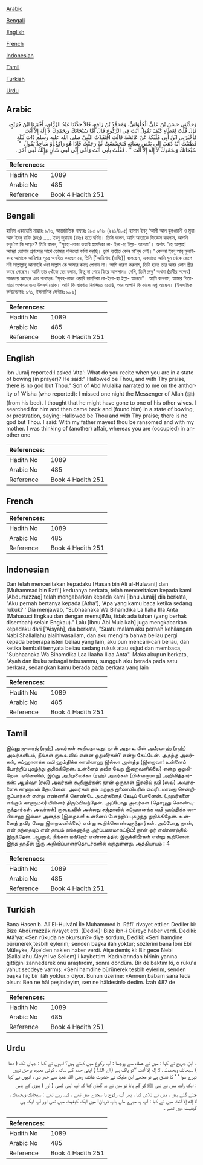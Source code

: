 [Arabic](#arabic)

[Bengali](#bengali)

[English](#english)

[French](#french)

[Indonesian](#indonesian)

[Tamil](#tamil)

[Turkish](#turkish)

[Urdu](#urdu)

## Arabic


<div dir="rtl" lang="ar" style={{fontSize:'larger',backgroundColor:'#f8f9fa',padding:20}}>
وَحَدَّثَنِي حَسَنُ بْنُ عَلِيٍّ الْحُلْوَانِيُّ، وَمُحَمَّدُ بْنُ رَافِعٍ، قَالاَ حَدَّثَنَا عَبْدُ الرَّزَّاقِ، أَخْبَرَنَا ابْنُ جُرَيْجٍ، قَالَ قُلْتُ لِعَطَاءٍ كَيْفَ تَقُولُ أَنْتَ فِي الرُّكُوعِ قَالَ أَمَّا سُبْحَانَكَ وَبِحَمْدِكَ لاَ إِلَهَ إِلاَّ أَنْتَ فَأَخْبَرَنِي ابْنُ أَبِي مُلَيْكَةَ عَنْ عَائِشَةَ قَالَتِ افْتَقَدْتُ النَّبِيَّ صلى الله عليه وسلم ذَاتَ لَيْلَةٍ فَظَنَنْتُ أَنَّهُ ذَهَبَ إِلَى بَعْضِ نِسَائِهِ فَتَحَسَّسْتُ ثُمَّ رَجَعْتُ فَإِذَا هُوَ رَاكِعٌ أَوْ سَاجِدٌ يَقُولُ ‏ "‏ سُبْحَانَكَ وَبِحَمْدِكَ لاَ إِلَهَ إِلاَّ أَنْتَ ‏"‏ ‏.‏ فَقُلْتُ بِأَبِي أَنْتَ وَأُمِّي إِنِّي لَفِي شَأْنٍ وَإِنَّكَ لَفِي آخَرَ ‏.‏
</div>
<div style={{backgroundColor:'#f8f9fa',padding:20, marginBottom: 10}}><table> <thead> <tr> <th>References:</th> <th></th> </tr> </thead> <tbody><tr><td>Hadith No</td><td>1089</td></tr><tr><td>Arabic No</td><td>485</td></tr><tr><td>Reference</td><td>Book 4 Hadith 251</td></tr></tbody></table></div>

## Bengali


<div dir="ltr" lang="bn" style={{fontSize:'larger',backgroundColor:'#f8f9fa',padding:20}}>
হাদিস একাডেমি নাম্বারঃ ৯৭৬, আন্তর্জাতিক নাম্বারঃ ৪৮৫ ৯৭৬-(২২১/৪৮৫) হাসান ইবনু ‘আলী আল হুলওয়ানী ও মুহাম্মাদ ইবনু রাফি (রহঃ) ..... ইবনু জুরায়য (রহঃ) হতে বর্ণিত। তিনি বলেন, আমি আতাকে জিজ্ঞেস করলাম, আপনি রুকু’তে কি পড়েন? তিনি বলেন, "সুবহা-নাকা ওয়াবি হামদিকা লা- ইলা-হা ইল্লা- আনতা"। অর্থাৎ "হে আল্লাহ! আমরা তোমার প্রশংসার সাথে তোমার পবিত্রতা বর্ণনা করছি। তুমি ব্যতীত কোন মা'বূদ নেই।" কেননা ইবনু আবূ মুলাইকাহ আমাকে আয়িশার সূত্রে অবহিত করছেন যে, তিনি ['আয়িশাহ (রাযিঃ)] বলেছেন, একরাতে আমি ঘুম থেকে জেগে নবী সাল্লাল্লাহু আলাইহি ওয়া সাল্লাম কে আমার কাছে পেলাম না। আমি ধারণা করলাম, তিনি হয়ত তার অপর কোন স্ত্রীর কাছে গেছেন। আমি তার খোঁজে বের হলাম, কিন্তু না পেয়ে ফিরে আসলাম। দেখি, তিনি রুকু' অথবা (রাবীর সন্দেহ) সাজদায় আছেন এবং বলছেনঃ "সুবহ-নাকা ওয়াবি হামদিকা লা-ইলা-হা ইল্লা- আনতা"। আমি বললাম, আমার পিতা-মাতা আপনার জন্য উৎসর্গ হোক। আমি কি ধারণায় নিমজ্জিত হয়েছি, আর আপনি কি কাজে মগ্ন আছেন। (ইসলামিক ফাউন্ডেশনঃ ৯৭১, ইসলামিক সেন্টারঃ ৯৮২)
</div>
<div style={{backgroundColor:'#f8f9fa',padding:20, marginBottom: 10}}><table> <thead> <tr> <th>References:</th> <th></th> </tr> </thead> <tbody><tr><td>Hadith No</td><td>1089</td></tr><tr><td>Arabic No</td><td>485</td></tr><tr><td>Reference</td><td>Book 4 Hadith 251</td></tr></tbody></table></div>

## English


<div dir="ltr" lang="en" style={{fontSize:'larger',backgroundColor:'#f8f9fa',padding:20}}>
Ibn Juraij reported:I asked 'Ata': What do you recite when you are in a state of bowing (in prayer)? He said:" Hallowed be Thou, and with Thy praise, there is no god but Thou." Son of Abd Mulaika narrated to me on the anthority of 'A'isha (who reported): I missed one night the Messenger of Allah (ﷺ) (from his bed). I thought that he might have gone to one of his other wives. I searched for him and then came back and (found him) in a state of bowing, or prostration, saying: Hallowed be Thou and with Thy praise; there is no god but Thou. I said: With my father mayest thou be ransomed and with my mother. I was thinking of (another) affair, whereas you are (occupied) in another one
</div>
<div style={{backgroundColor:'#f8f9fa',padding:20, marginBottom: 10}}><table> <thead> <tr> <th>References:</th> <th></th> </tr> </thead> <tbody><tr><td>Hadith No</td><td>1089</td></tr><tr><td>Arabic No</td><td>485</td></tr><tr><td>Reference</td><td>Book 4 Hadith 251</td></tr></tbody></table></div>

## French


<div dir="ltr" lang="fr" style={{fontSize:'larger',backgroundColor:'#f8f9fa',padding:20}}>

</div>
<div style={{backgroundColor:'#f8f9fa',padding:20, marginBottom: 10}}><table> <thead> <tr> <th>References:</th> <th></th> </tr> </thead> <tbody><tr><td>Hadith No</td><td>1089</td></tr><tr><td>Arabic No</td><td>485</td></tr><tr><td>Reference</td><td>Book 4 Hadith 251</td></tr></tbody></table></div>

## Indonesian


<div dir="ltr" lang="id" style={{fontSize:'larger',backgroundColor:'#f8f9fa',padding:20}}>
Dan telah menceritakan kepadaku [Hasan bin Ali al-Hulwani] dan [Muhammad bin Rafi'] keduanya berkata, telah menceritakan kepada kami [Abdurrazzaq] telah mengabarkan kepada kami [Ibnu Juraij] dia berkata, "Aku pernah bertanya kepada [Atha'], 'Apa yang kamu baca ketika sedang rukuk? ' Dia menjawab, "Subhaanaka Wa Bihamdika La Ilaha Illa Anta (Mahasuci Engkau dan dengan memujiMu, tidak ada tuhan (yang berhak disembah) selain Engkau)." Lalu [Ibnu Abi Mulaikah] juga mengkabarkan kepadaku dari ['Aisyah], dia berkata, "Suatu malam aku pernah kehilangan Nabi Shallallahu'alaihiwasallam, dan aku mengira bahwa beliau pergi kepada beberapa isteri beliau yang lain, aku pun mencari-cari beliau, dan ketika kembali ternyata beliau sedang rukuk atau sujud dan membaca, "Subhaanaka Wa Bihamdika Laa Ilaaha Illaa Anta". Maka akupun berkata, "Ayah dan ibuku sebagai tebusanmu, sungguh aku berada pada satu perkara, sedangkan kamu berada pada perkara yang lain
</div>
<div style={{backgroundColor:'#f8f9fa',padding:20, marginBottom: 10}}><table> <thead> <tr> <th>References:</th> <th></th> </tr> </thead> <tbody><tr><td>Hadith No</td><td>1089</td></tr><tr><td>Arabic No</td><td>485</td></tr><tr><td>Reference</td><td>Book 4 Hadith 251</td></tr></tbody></table></div>

## Tamil


<div dir="ltr" lang="ta" style={{fontSize:'larger',backgroundColor:'#f8f9fa',padding:20}}>
இப்னு ஜுரைஜ் (ரஹ்) அவர்கள் கூறியதாவது: நான் அதாஉ பின் அபீரபாஹ் (ரஹ்) அவர்களிடம், நீங்கள் ருகூஉவில் என்ன ஓதுவீர்கள்? என்று கேட்டேன். அதற்கு அவர்கள், சுப்ஹானக்க வபி ஹம்திக்க லாயிலாஹ இல்லா அன்த்த (இறைவா! உன்னைப் போற்றிப் புகழ்ந்து துதிக்கிறேன். உன்னைத் தவிர வேறு இறைவனில்லை) என்று ஓதுகிறேன். ஏனெனில், இப்னு அபீமுலைக்கா (ரஹ்) அவர்கள் (பின்வருமாறு) அறிவித்தார்கள்: ஆயிஷா (ரலி) அவர்கள் கூறினார்கள்: நான் ஒருநாள் இரவில் நபி (ஸல்) அவர்களைக் காணாமல் தேடினேன். அவர்கள் தம் மற்றத் துணைவியரில் எவரிடமாவது சென்றிருப்பார்கள் என்று எண்ணிக் கொண்டே அவர்களைத் தேடிப் போனேன். (அவர்களை எங்கும் காணாமல்) பின்னர் திரும்பிவந்தேன். அப்போது அவர்கள் (தொழுது கொண்டிருந்தார்கள். அவர்கள்) ருகூஉவில் அல்லது சஜ்தாவில் சுப்ஹானக்க வபி ஹம்திக்க லாயிலாஹ இல்லா அன்த்த (இறைவா! உன்னைப் போற்றிப் புகழ்ந்து துதிக்கிறேன். உன்னைத் தவிர வேறு இறைவனில்லை) என்று கூறிக்கொண்டிருந்தார்கள். அப்போது நான், என் தந்தையும் என் தாயும் தங்களுக்கு அர்ப்பணமாகட்டும்! நான் ஓர் எண்ணத்தில் இருந்தேன். ஆனால், நீங்கள் மற்றோர் எண்ணத்தில் இருக்கிறீர்கள் என்று கூறினேன். இந்த ஹதீஸ் இரு அறிவிப்பாளர்தொடர்களில் வந்துள்ளது. அத்தியாயம் : 4
</div>
<div style={{backgroundColor:'#f8f9fa',padding:20, marginBottom: 10}}><table> <thead> <tr> <th>References:</th> <th></th> </tr> </thead> <tbody><tr><td>Hadith No</td><td>1089</td></tr><tr><td>Arabic No</td><td>485</td></tr><tr><td>Reference</td><td>Book 4 Hadith 251</td></tr></tbody></table></div>

## Turkish


<div dir="ltr" lang="tr" style={{fontSize:'larger',backgroundColor:'#f8f9fa',padding:20}}>
Bana Hasen b. Alî El-Hulvânî İle Muhammed b. Râfî' rivayet ettiler. Dediler ki: Bize Abdürrazzâk rivayet etti. (Dediki): Bize ibn-i Cüreyc haber verdi. Dediki: Atâ'ya: «Sen rükuda ne okursun?» diye sordum, Dediki: «Seni hamdine bürünerek tesbih eylerim; senden başka ilâh yoktur; sözlerini bana İbni Ebî Müleyke, Âişe'den naklen haber verdi. Aişe demiş ki: Bir gece Nebi (Sallallahu Aleyhi ve Sellem)'i kaybettim. Kadınlarından birinin yanına gittiğini zannederek onu araştırdım, sonra döndüm. Bir de baktım ki, o rüku'a yahut secdeye varmış: «Seni hamdine bürünerek tesbih eylerim, senden başka hiç bir ilâh yoktur.» diyor. Bunun üzerine: «Annem babam sana feda olsun: Ben ne hâl peşindeyim, sen ne hâldesin!» dedim. İzah 487 de
</div>
<div style={{backgroundColor:'#f8f9fa',padding:20, marginBottom: 10}}><table> <thead> <tr> <th>References:</th> <th></th> </tr> </thead> <tbody><tr><td>Hadith No</td><td>1089</td></tr><tr><td>Arabic No</td><td>485</td></tr><tr><td>Reference</td><td>Book 4 Hadith 251</td></tr></tbody></table></div>

## Urdu


<div dir="rtl" lang="ur" style={{fontSize:'larger',backgroundColor:'#f8f9fa',padding:20}}>
۔ ابن جریج نے کہا : میں نے عطاء سے پوچھا : آپ رکوع میں کہتے ہیں؟ انہوں نے کہا : جہاں تک ( دعا ) سبحانك وبحمدك ، لا إله إلا أنت ’’تو پاک ہے ( اے اللہ! ) اپنی حمد کے ساتھ ، کوئی معبود برحق نہیں تیرے سوا ‘ ‘ کا تعلق ہے تو مجھے ابن ملیکہ نے حضرت عائشہ رضی اللہ عنہا سے خبر دی ، انہوں نے کہا : ایک رات میں نے نبی ﷺ کو گم پایا تو میں نے یہ گمان کیا کہ آپ اپنی کسی ( اور ) بیوی کے پاس چلے گئے ہیں ، میں نے تلاش کیا ، پھر آپ رکوع یا سجدے میں تھے ، کہہ رہے تھے : سبحانك وبحمدك ، لا إله إلا أنت میں نے کہا : آپ پہ میرے ماں باپ قربان! میں ایک کیفیت میں تھی اور آپ ایک ہی کیفیت میں تھے ۔
</div>
<div style={{backgroundColor:'#f8f9fa',padding:20, marginBottom: 10}}><table> <thead> <tr> <th>References:</th> <th></th> </tr> </thead> <tbody><tr><td>Hadith No</td><td>1089</td></tr><tr><td>Arabic No</td><td>485</td></tr><tr><td>Reference</td><td>Book 4 Hadith 251</td></tr></tbody></table></div>